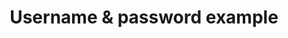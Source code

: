 ---
order: 2
title: "Username & password example"
description: "Learn how to get started with Lucia"
---